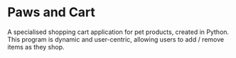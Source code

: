 # Paws and Cart
A specialised shopping cart application for pet products, created in Python.
This program is dynamic and user-centric, allowing users to add / remove items as they shop.
